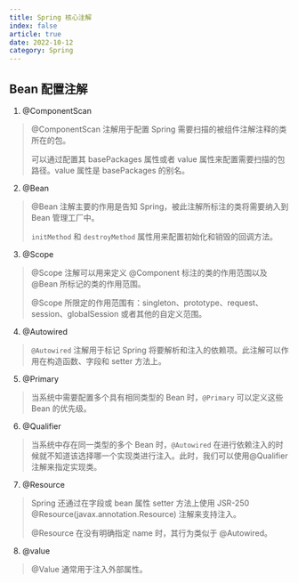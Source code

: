 ```yaml
---
title: Spring 核心注解
index: false
article: true
date: 2022-10-12
category: Spring
---
```


## Bean 配置注解

1. @ComponentScan

> @ComponentScan 注解用于配置 Spring 需要扫描的被组件注解注释的类所在的包。
> 
> 可以通过配置其 basePackages 属性或者 value 属性来配置需要扫描的包路径。value 属性是 basePackages 的别名。


2. @Bean

> @Bean 注解主要的作用是告知 Spring，被此注解所标注的类将需要纳入到 Bean 管理工厂中。
>
> `initMethod` 和 `destroyMethod` 属性用来配置初始化和销毁的回调方法。

3. @Scope

> @Scope 注解可以用来定义 @Component 标注的类的作用范围以及 @Bean 所标记的类的作用范围。
> 
> @Scope 所限定的作用范围有：singleton、prototype、request、session、globalSession 或者其他的自定义范围。

4. @Autowired

> `@Autowired` 注解用于标记 Spring 将要解析和注入的依赖项。此注解可以作用在构造函数、字段和 setter 方法上。

5. @Primary

> 当系统中需要配置多个具有相同类型的 Bean 时，`@Primary` 可以定义这些 Bean 的优先级。

6. @Qualifier

> 当系统中存在同一类型的多个 Bean 时，`@Autowired` 在进行依赖注入的时候就不知道该选择哪一个实现类进行注入。此时，我们可以使用@Qualifier 注解来指定实现类。

7. @Resource

> Spring 还通过在字段或 bean 属性 setter 方法上使用 JSR-250 @Resource(javax.annotation.Resource) 注解来支持注入。
>
> @Resource 在没有明确指定 name 时，其行为类似于 @Autowired。

8. @value

> @Value 通常用于注入外部属性。